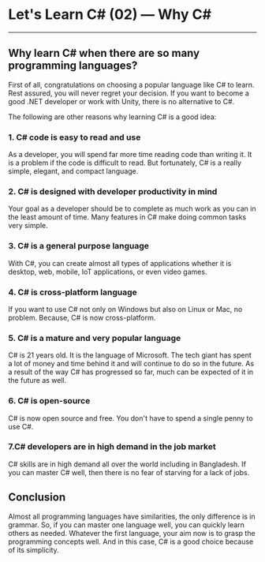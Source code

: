 # Let's Learn C# (02) — Why C#


<hr>

## Why learn C# when there are so many programming languages?

First of all, congratulations on choosing a popular language like C# to learn. Rest assured, you will never regret your decision. If you want to become a good .NET developer or work with Unity, there is no alternative to C#.

The following are other reasons why learning C# is a good idea:

### 1. C# code is easy to read and use

As a developer, you will spend far more time reading code than writing it. It is a problem if the code is difficult to read. But fortunately, C# is a really simple, elegant, and compact language.

### 2. C# is designed with developer productivity in mind

Your goal as a developer should be to complete as much work as you can in the least amount of time. Many features in C# make doing common tasks very simple.

### 3. C# is a general purpose language

With C#, you can create almost all types of applications whether it is desktop, web, mobile, IoT applications, or even video games. 

### 4. C# is cross-platform language

If you want to use C# not only on Windows but also on Linux or Mac, no problem. Because, C# is now cross-platform.

### 5. C# is a mature and very popular language

C# is 21 years old. It is the language of Microsoft. The tech giant has spent a lot of money and time behind it and will continue to do so in the future. As a result of the way C# has progressed so far, much can be expected of it in the future as well.

### 6. C# is open-source
C# is now open source and free. You don't have to spend a single penny to use C#.

### 7.C# developers are in high demand in the job market

C# skills are in high demand all over the world including in Bangladesh. If you can master C# well, then there is no fear of starving for a lack of jobs.

## Conclusion

Almost all programming languages have similarities, the only difference is in grammar. So, if you can master one language well, you can quickly learn others as needed. Whatever the first language, your aim now is to grasp the programming concepts well. And in this case, C# is a good choice because of its simplicity.












